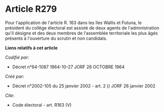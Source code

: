 # Article R279

Pour l'application de l'article R. 163 dans les îles Wallis et Futuna, le président du collège électoral est assisté de deux
agents de l'administration qu'il désigne et des deux membres de l'assemblée territoriale les plus âgés présents à l'ouverture
du scrutin et non candidats.

**Liens relatifs à cet article**

_Codifié par_:

  - Décret n°64-1087 1964-10-27 JORF 28 OCTOBRE 1964

_Créé par_:

  - Décret n°2002-105 du 25 janvier 2002 - art. 2 () JORF 26 janvier 2002

_Cite_:

  - Code électoral - art. R163 (V)
